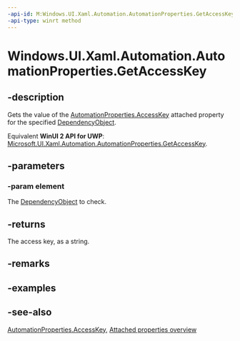 ```yaml
---
-api-id: M:Windows.UI.Xaml.Automation.AutomationProperties.GetAccessKey(Windows.UI.Xaml.DependencyObject)
-api-type: winrt method
---
```


<!-- Method syntax
public string GetAccessKey(Windows.UI.Xaml.DependencyObject element)
-->

# Windows.UI.Xaml.Automation.AutomationProperties.GetAccessKey

## -description
Gets the value of the [AutomationProperties.AccessKey](automationproperties_accesskey.md) attached property for the specified [DependencyObject](../windows.ui.xaml/dependencyobject.md).

Equivalent **WinUI 2 API for UWP**: [Microsoft.UI.Xaml.Automation.AutomationProperties.GetAccessKey](/windows/winui/api/microsoft.ui.xaml.automation.automationproperties.getaccesskey).

## -parameters
### -param element
The [DependencyObject](../windows.ui.xaml/dependencyobject.md) to check.

## -returns
The access key, as a string.

## -remarks

## -examples

## -see-also

[AutomationProperties.AccessKey](automationproperties_accesskey.md), [Attached properties overview](/windows/uwp/xaml-platform/attached-properties-overview)
